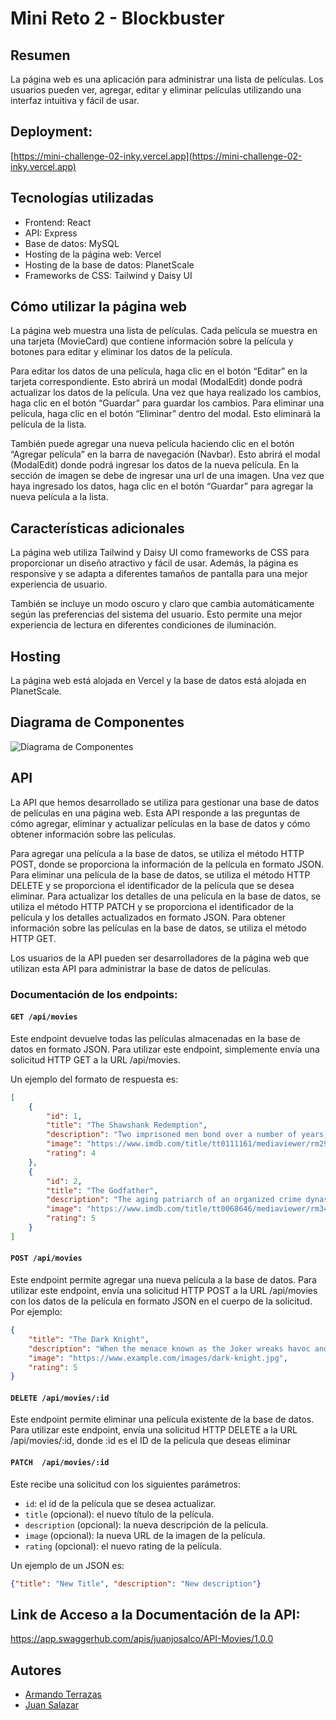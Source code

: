 # Mini Reto 2 - Blockbuster

## Resumen
La página web es una aplicación para administrar una lista de películas. Los usuarios pueden ver, agregar, editar y eliminar películas utilizando una interfaz intuitiva y fácil de usar.

## Deployment:
[https://mini-challenge-02-inky.vercel.app](https://mini-challenge-02-inky.vercel.app)

## Tecnologías utilizadas
- Frontend: React
- API: Express
- Base de datos: MySQL
- Hosting de la página web: Vercel
- Hosting de la base de datos: PlanetScale
- Frameworks de CSS: Tailwind y Daisy UI

## Cómo utilizar la página web
La página web muestra una lista de películas. Cada película se muestra en una tarjeta (MovieCard) que contiene información sobre la película y botones para editar y eliminar los datos de la película.

Para editar los datos de una película, haga clic en el botón “Editar” en la tarjeta correspondiente. Esto abrirá un modal (ModalEdit) donde podrá actualizar los datos de la película. Una vez que haya realizado los cambios, haga clic en el botón “Guardar” para guardar los cambios. Para eliminar una película, haga clic en el botón “Eliminar” dentro del modal. Esto eliminará la película de la lista.

También puede agregar una nueva película haciendo clic en el botón “Agregar película” en la barra de navegación (Navbar). Esto abrirá el modal (ModalEdit) donde podrá ingresar los datos de la nueva película. En la sección de imagen se debe de ingresar una url de una imagen. Una vez que haya ingresado los datos, haga clic en el botón “Guardar” para agregar la nueva película a la lista.

## Características adicionales
La página web utiliza Tailwind y Daisy UI como frameworks de CSS para proporcionar un diseño atractivo y fácil de usar. Además, la página es responsive y se adapta a diferentes tamaños de pantalla para una mejor experiencia de usuario.

También se incluye un modo oscuro y claro que cambia automáticamente según las preferencias del sistema del usuario. Esto permite una mejor experiencia de lectura en diferentes condiciones de iluminación.

## Hosting
La página web está alojada en Vercel y la base de datos está alojada en PlanetScale.

## Diagrama de Componentes
![Diagrama de Componentes](https://user-images.githubusercontent.com/105229933/235365824-48ca6459-293b-4e4d-b335-62891a4c1704.jpeg)

## API

La API que hemos desarrollado se utiliza para gestionar una base de datos de películas en una página web. Esta API responde a las preguntas de cómo agregar, eliminar y actualizar películas en la base de datos y cómo obtener información sobre las películas.

Para agregar una película a la base de datos, se utiliza el método HTTP POST, donde se proporciona la información de la película en formato JSON. Para eliminar una película de la base de datos, se utiliza el método HTTP DELETE y se proporciona el identificador de la película que se desea eliminar. Para actualizar los detalles de una película en la base de datos, se utiliza el método HTTP PATCH y se proporciona el identificador de la película y los detalles actualizados en formato JSON. Para obtener información sobre las películas en la base de datos, se utiliza el método HTTP GET.

Los usuarios de la API pueden ser desarrolladores de la página web que utilizan esta API para administrar la base de datos de películas.

### Documentación de los endpoints:

#### ```GET /api/movies```
Este endpoint devuelve todas las películas almacenadas en la base de datos en formato JSON. Para utilizar este endpoint, simplemente envía una solicitud HTTP GET a la URL /api/movies.

Un ejemplo del formato de respuesta es:
```json
[
    {
        "id": 1,
        "title": "The Shawshank Redemption",
        "description": "Two imprisoned men bond over a number of years, finding solace and eventual redemption through acts of common decency.",
        "image": "https://www.imdb.com/title/tt0111161/mediaviewer/rm2953253376/",
        "rating": 4
    },
    {
        "id": 2,
        "title": "The Godfather",
        "description": "The aging patriarch of an organized crime dynasty transfers control of his clandestine empire to his reluctant son.",
        "image": "https://www.imdb.com/title/tt0068646/mediaviewer/rm3441975808/",
        "rating": 5
    }
]
```
#### ```POST /api/movies```
Este endpoint permite agregar una nueva película a la base de datos. Para utilizar este endpoint, envía una solicitud HTTP POST a la URL /api/movies con los datos de la película en formato JSON en el cuerpo de la solicitud. Por ejemplo:

```json
{
    "title": "The Dark Knight",
    "description": "When the menace known as the Joker wreaks havoc and chaos on the people of Gotham, Batman must accept one of the greatest psychological and physical tests of his ability to fight injustice.",
    "image": "https://www.example.com/images/dark-knight.jpg",
    "rating": 5
}
```

#### ```DELETE /api/movies/:id```
Este endpoint permite eliminar una película existente de la base de datos. Para utilizar este endpoint, envía una solicitud HTTP DELETE a la URL /api/movies/:id, donde :id es el ID de la película que deseas eliminar

#### ```PATCH  /api/movies/:id```

Este recibe una solicitud con los siguientes parámetros:

- ```id```: el id de la película que se desea actualizar.
- ```title``` (opcional): el nuevo título de la película.
- ```description``` (opcional): la nueva descripción de la película.
- ```image``` (opcional): la nueva URL de la imagen de la película.
- ```rating``` (opcional): el nuevo rating de la película.

Un ejemplo de un JSON es:
```json
{"title": "New Title", "description": "New description"}
```

## Link de Acceso a la Documentación de la API: 
https://app.swaggerhub.com/apis/juanjosalco/API-Movies/1.0.0

## Autores
- [Armando Terrazas](https://github.com/Armandotrsg)
- [Juan Salazar](https://github.com/juanjosalco)
